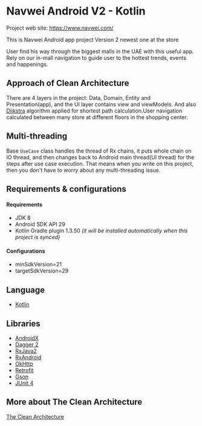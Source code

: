 # Navwei Android V2 - Kotlin
Project web site: https://www.navwei.com/


This is Navwei Android app project Version 2 newest one at the store

User find his way through the biggest malls in the UAE with this  useful app. Rely on our in-mall navigation to guide user to the hottest trends, events and happenings.


## Approach of Clean Architecture 
There are 4 layers in the project: Data, Domain, Entity and Presentation(app), and the UI layer contains view and viewModels.
And also [Dijkstra](https://en.wikipedia.org/wiki/Dijkstra%27s_algorithm) algorithm applied for shortest path calculation.User navigation calculated between many store at different floors in the shopping center.


## Multi-threading
Base `UseCase` class handles the thread of Rx chains, it puts  whole chain on IO thread, and then changes back to Android main thread(UI thread) for the steps after use case execution. That means when you write on this project, then you don't have to worry about any multi-threading issue.

## Requirements &amp; configurations
#### Requirements
- JDK 8
- Android SDK API 29
- Kotlin Gradle plugin 1.3.50 *(it will be installed automatically when this project is synced)*

#### Configurations
- minSdkVersion=21
- targetSdkVersion=29

## Language
*   [Kotlin](https://kotlinlang.org/)

## Libraries
*   [AndroidX](https://developer.android.com/jetpack/androidx)
*   [Dagger 2](https://google.github.io/dagger/)
*   [RxJava2](https://github.com/ReactiveX/RxJava/wiki/What's-different-in-2.0)
*   [RxAndroid](https://github.com/ReactiveX/RxAndroid)
*   [OkHttp](http://square.github.io/okhttp/)
*   [Retrofit](http://square.github.io/retrofit/)
*   [Gson](https://github.com/google/gson)
*   [JUnit 4](https://junit.org/junit4/)


## More about The Clean Architecture

[The Clean Architecture](https://8thlight.com/blog/uncle-bob/2012/08/13/the-clean-architecture.html)


